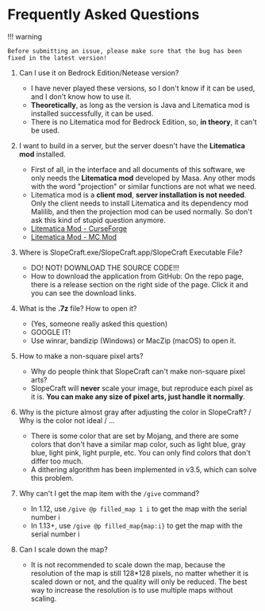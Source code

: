 # Frequently Asked Questions

!!! warning

    Before submitting an issue, please make sure that the bug has been fixed in the latest version!

1. Can I use it on Bedrock Edition/Netease version?

      - I have never played these versions, so I don't know if it can be used, and I don't know how to use it.
      - **Theoretically**, as long as the version is Java and Litematica mod is installed successfully, it can be used.
      - There is no Litematica mod for Bedrock Edition, so, **in theory**, it can't be used.

2. I want to build in a server, but the server doesn't have the **Litematica mod** installed.

      - First of all, in the interface and all documents of this software, we only needs the **Litematica mod** developed by Masa. Any other mods with the word "projection" or similar functions are not what we need.
      - Litematica mod is a **client mod**, **server installation is not needed**. Only the client needs to install Litematica and its dependency mod Malilib, and then the projection mod can be used normally. So don't ask this kind of stupid question anymore.
      - [Litematica Mod - CurseForge](https://www.curseforge.com/minecraft/mc-mods/litematica)
      - [Litematica Mod - MC Mod](https://www.mcmod.cn/class/2261.html)

3. Where is SlopeCraft.exe/SlopeCraft.app/SlopeCraft Executable File?

      - DO! NOT! DOWNLOAD THE SOURCE CODE!!!
      - How to download the application from GitHub: On the repo page, there is a release section on the right side of the page. Click it and you can see the download links.

4. What is the **.7z** file? How to open it?

      - (Yes, someone really asked this question)
      - GOOGLE IT!
      - Use winrar, bandizip (Windows) or MacZip (macOS) to open it.

5. How to make a non-square pixel arts?

      - Why do people think that SlopeCraft can't make non-square pixel arts?
      - SlopeCraft will **never** scale your image, but reproduce each pixel as it is. **You can make any size of pixel arts, just handle it normally**.

6. Why is the picture almost gray after adjusting the color in SlopeCraft? / Why is the color not ideal / ...

      - There is some color that are set by Mojang, and there are some colors that don't have a similar map color, such as light blue, gray blue, light pink, light purple, etc. You can only find colors that don't differ too much.
      - A dithering algorithm has been implemented in v3.5, which can solve this problem.

7. Why can't I get the map item with the `/give` command?

      - In 1.12, use `/give @p filled_map 1 i` to get the map with the serial number i
      - In 1.13+, use `/give @p filled_map{map:i}` to get the map with the serial number i

8. Can I scale down the map?

      - It is not recommended to scale down the map, because the resolution of the map is still 128*128 pixels, no matter whether it is scaled down or not, and the quality will only be reduced. The best way to increase the resolution is to use multiple maps without scaling.
